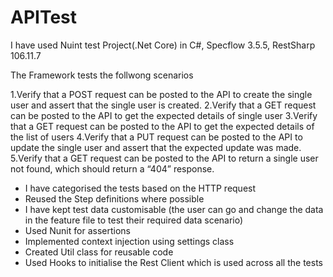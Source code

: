 # APITest

I have used Nuint test Project(.Net Core) in C#, Specflow 3.5.5, RestSharp 106.11.7

The Framework tests the follwong scenarios

1.Verify that a POST request can be posted to the API to create the single user and assert that the single user is created.
2.Verify that a GET request can be posted to the API to get the expected details of single user
3.Verify that a GET request can be posted to the API to get the expected details of the list of users
4.Verify that a PUT request can be posted to the API to update the single user and assert that the expected update was made. 
5.Verify that a GET request can be posted to the API to return a single user not found, which should return a “404” response. 

* I have categorised the tests based on the HTTP request
* Reused the Step definitions where possible
* I have kept test data customisable (the user can go and change the data in the feature file to test their required data scenario)
* Used Nunit for assertions
* Implemented context injection using settings class
* Created Util class for reusable code
* Used Hooks to initialise the Rest Client which is used across all the tests
